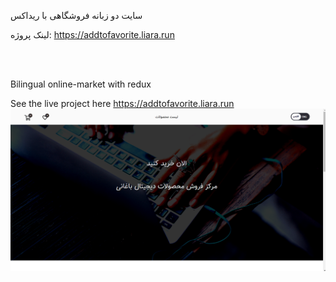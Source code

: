 

سایت دو زبانه فروشگاهی با ریداکس

لینک پروژه: https://addtofavorite.liara.run

<br>
<br/>

Bilingual online-market with redux

See the live project here https://addtofavorite.liara.run
![alt text](https://github.com/mohammadbaghani/Addtofavorite-Redux/blob/master/Screenshot_2025_01_20-3.png)

